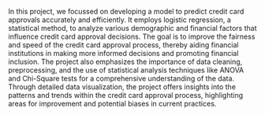 In this project, we focussed on developing a model to predict credit card approvals accurately and efficiently. It employs logistic regression, a statistical method, to analyze various demographic and financial factors that influence credit card approval decisions. The goal is to improve the fairness and speed of the credit card approval process, thereby aiding financial institutions in making more informed decisions and promoting financial inclusion. The project also emphasizes the importance of data cleaning, preprocessing, and the use of statistical analysis techniques like ANOVA and Chi-Square tests for a comprehensive understanding of the data. Through detailed data visualization, the project offers insights into the patterns and trends within the credit card approval process, highlighting areas for improvement and potential biases in current practices.
